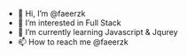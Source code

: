 - 👋 Hi, I’m @faeerzk
- 👀 I’m interested in Full Stack
- 🌱 I’m currently learning Javascript & Jqurey
- 📫 How to reach me @faeerzk

<!---
faeerzk/faeerzk is a ✨ special ✨ repository because its `README.md` (this file) appears on your GitHub profile.
You can click the Preview link to take a look at your changes.
--->
